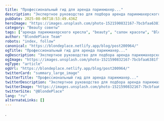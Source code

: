 ```yaml
---
title: "Профессиональный гид для аренда парикмахер..."
description: "Экспертное руководство для подбора аренда парикмахерского кресла в Московском районе. Детальное изучение преимуществ и недостатков. Доверьте выбор опытным специа..."
pubDate: 2025-08-06T18:53:49.436Z
heroImage: "https://images.unsplash.com/photo-1521590832167-7bcbfaa6381f?q=80&w=800&auto=format&fit=crop"
category: "Beauty советы"
tags: ["аренда парикмахерского кресла", "beauty", "салон красоты", "BlondePlace"]
author: "BlondePlace Team"
robots: "index, follow"
canonical: "https://blondeplace.netlify.app/blog/post200964/"
ogTitle: "Профессиональный гид для аренда парикмахер..."
ogDescription: "Экспертное руководство для подбора аренда парикмахерского кресла в Московском районе. Детальное изучение преимуществ и недостатков. Доверьте выбор опытным специа..."
ogImage: "https://images.unsplash.com/photo-1521590832167-7bcbfaa6381f?q=80&w=800&auto=format&fit=crop"
ogType: "article"
ogUrl: "https://blondeplace.netlify.app/blog/post200964/"
twitterCard: "summary_large_image"
twitterTitle: "Профессиональный гид для аренда парикмахер..."
twitterDescription: "Экспертное руководство для подбора аренда парикмахерского кресла в Московском районе. Детальное изучение преимуществ и недостатков. Доверьте выбор опытным специа..."
twitterImage: "https://images.unsplash.com/photo-1521590832167-7bcbfaa6381f?q=80&w=800&auto=format&fit=crop"
twitterSite: "@BlondePlace"
lang: "ru"
alternateLinks: []
---
```


<script type="application/ld+json">
{
  "@context": "https://schema.org",
  "@type": "HowTo",
  "name": "Профессиональный гид для аренда парикмахер...",
  "description": "Экспертное руководство для подбора аренда парикмахерского кресла в Московском районе. Детальное изучение преимуществ и недостатков. Доверьте выбор опытным специа...",
  "image": {
    "@type": "ImageObject",
    "url": "https://images.unsplash.com/photo-1521590832167-7bcbfaa6381f?q=80&w=800&auto=format&fit=crop"
  },
  "aggregateRating": {
    "@type": "AggregateRating",
    "ratingValue": "4.8",
    "reviewCount": 860,
    "bestRating": "5",
    "worstRating": "1"
  },
  "publisher": {
    "@type": "Organization",
    "name": "BlondePlace Beauty Blog",
    "logo": {
      "@type": "ImageObject",
      "url": "https://blondeplace.netlify.app/favicon.svg"
    }
  },
  "datePublished": "2025-08-06T18:53:49.436Z",
  "dateModified": "2025-08-06T18:53:49.436Z",
  "author": {
    "@type": "Person",
    "name": "Эксперт BlondePlace"
  },
  "mainEntityOfPage": {
    "@type": "WebPage",
    "@id": "https://blondeplace.netlify.app/blog/post200964/"
  }
}
</script>

.